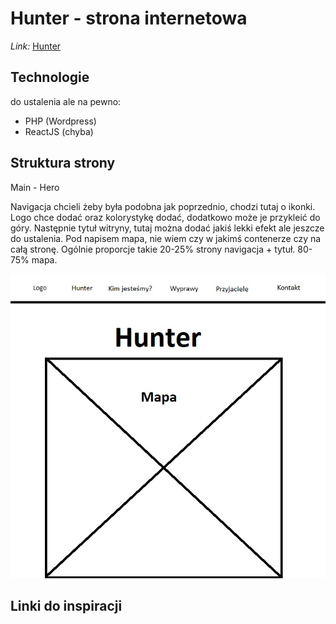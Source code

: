 # Hunter - strona internetowa

_Link:_ [Hunter](http://hunter.polkowice.pl/)

## Technologie

do ustalenia ale na pewno:

- PHP (Wordpress)
- ReactJS (chyba)

## Struktura strony

Main - Hero

Navigacja chcieli żeby była podobna jak poprzednio, chodzi tutaj o ikonki. Logo chce dodać oraz kolorystykę dodać, dodatkowo może je przykleić do góry. Następnie tytuł witryny, tutaj można dodać jakiś lekki efekt ale jeszcze do ustalenia. Pod napisem mapa, nie wiem czy w jakimś contenerze czy na całą stronę. Ogólnie proporcje takie 20-25% strony navigacja + tytuł. 80-75% mapa.

![Main - Hero](/img/main-hero.jpg)

## Linki do inspiracji
